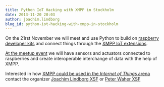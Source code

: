 ```yaml
---
title: Python IoT Hacking with XMPP in Stockholm
date: 2013-11-20 20:03
author: joachim.lindborg
blog_id: python-iot-hacking-with-xmpp-in-stockholm
---
```


On the 21rst November we will meet and use Python to build on [raspberry developer kits](http://iea.sust.se/2013/09/01/preparation-of-devkits/ "devkits") and connect things through the [XMPP IoT extensions](http://xmpp.org/xmpp-protocols/xmpp-extensions/ "XMPP extensions").

[At the meetup event](http://www.meetup.com/pysthlm/events/145659642/ "Meetup") we will have sensors and actuators connected to raspberries and create interoperable interchange of data with the help of XMPP.

Interested in how [XMPP could be used in the *Internet of Things* arena](http://wiki.xmpp.org/web/Tech_pages/IoT_systems "IoT wiki") contact the organizer [Joachim Lindborg XSF](http://wiki.xmpp.org/web/User:Jocke "Joachim Lindborg") or [Peter Waher XSF](http://wiki.xmpp.org/web/Peter_Waher_for_Council_2013 "Peter Waher")
